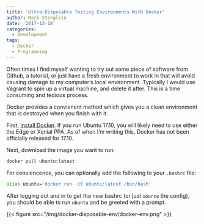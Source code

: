 ```yaml
---
title: 'Ultra-Disposable Testing Environments With Docker'
author: Mark Stenglein
date: '2017-12-18'
categories:
  - Development
tags:
  - Docker
  - Programming
---
```


Often times I find myself wanting to try out some piece of software from Github, a tutorial, or just have a fresh environment to work in that will avoid causing damage to my computer’s local environment. Typically I would use Vagrant to spin up a virtual machine, and delete it after. This is a time consuming and tedious process.

Docker provides a convienent method which gives you a clean environment that is destroyed when you finish with it.

First, [install Docker](https://docs.docker.com/engine/installation/). If you run Ubuntu 17.10, you will likely need to use either the Edge or Xenial PPA. As of when I’m writing this, Docker has not been officially released for 17.10.

Next, download the image you want to run:

```bash
docker pull ubuntu:latest
```

For conviencence, you can optionally add the following to your `.bashrc` file:

```bash
alias ubuntu='docker run -it ubuntu:latest /bin/bash'
```

After logging out and in to get the new bashrc (or just `source` the config), you should be able to run `ubuntu` and be greeted with a prompt.

{{< figure src="/img/docker-disposable-env/docker-env.png" >}}
